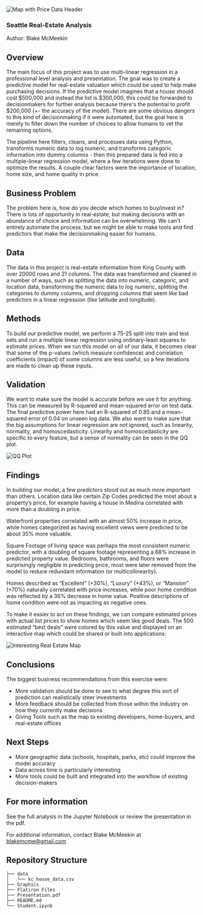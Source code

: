 ![Map with Price Data Header](https://github.com/thegrandblooms/dsc-phase-2-project-v2-3/blob/68f06f1770bb0b4f79a4c7864f9349ed9b9a39a2/Graphics/price_map_header.jpg)
### Seattle Real-Estate Analysis

Author: Blake McMeekin

## Overview

The main focus of this project was to use multi-linear regression in a professional level analysis and presentation. The goal was to create a predictive model for real-estate valuation which could be used to help make purchasing decisions. If the predictive model imagines that a house should cost $500,000 and instead the list is $300,000, this could be forwarded to decisionmakers for further analysis because there's the potential to profit $200,000 (+- the accuracy of the model). There are some obvious dangers to this kind of decisionmaking if it were automated, but the goal here is merely to filter down the number of choices to allow humans to vet the remaining options.

The pipeline here filters, cleans, and processes data using Python, transforms numeric data to log numeric, and transforms categoric information into dummy columns - then this prepared data is fed into a multiple-linear regression model, where a few iterations were done to optimize the results. A couple clear factors were the importance of location, home size, and home quality in price.

## Business Problem

The problem here is, how do you decide which homes to buy/invest in? There is lots of opportunity in real-estate, but making decisions with an abundance of choice and information can be overwhelming. We can't entirely automate the process, but we might be able to make tools and find predictors that make the decisionmaking easier for humans.

## Data

The data in this project is real-estate information from King County with over 20000 rows and 21 columns. The data was transformed and cleaned in a number of ways, such as splitting the data into numeric, categoric, and location data, transforming the numeric data to log numeric, splitting the categories to dummy columns, and dropping columns that seem like bad predictors in a linear regression (like latitude and longitude).

## Methods

To build our predictive model, we perform a 75-25 split into train and test sets and run a multiple linear regression using ordinary-least squares to estimate prices. When we run this model on all of our data, it becomes clear that some of the p-values (which measure confidence) and correlation coefficients (impact) of some columns are less useful, so a few iterations are made to clean up these inputs.

## Validation

We want to make sure the model is accurate before we use it for anything. This can be measured by R-squared and mean-squared error on test data. The final predictive power here had an R-squared of 0.85 and a mean-squared error of 0.04 on unseen log data. We also want to make sure that the big assumptions for linear regression are not ignored, such as linearity, normality, and homoscedasticity. Linearity and homoscedasticity are specific to every feature, but a sense of normality can be seen in the QQ plot.

![QQ Plot](https://github.com/thegrandblooms/dsc-phase-2-project-v2-3/blob/68f06f1770bb0b4f79a4c7864f9349ed9b9a39a2/Graphics/QQ_plot.png)

## Findings

In building our model, a few predictors stood out as much more important than others. Location data like certain Zip Codes predicted the most about a property’s price, for example having a house in Medina correlated with more than a doubling in price.

Waterfront properties correlated with an almost 50% increase in price, while homes categorized as having excellent views were predicted to be about 35% more valuable.

Square Footage of living space was perhaps the most consistent numeric predictor, with a doubling of square footage representing a 68% increase in predicted property value. Bedrooms, bathrooms, and floors were surprisingly negligible in predicting price, most were later removed from the model to reduce redundant information (or multicollinearity).

Homes described as “Excellent” (+30%), “Luxury” (+43%), or “Mansion” (+70%) naturally correlated with price increases, while poor home condition was reflected by a 36% decrease in home value. Positive descriptions of home condition were not as impacting as negative ones.

To make it easier to act on these findings, we can compare estimated prices with actual list prices to show homes which seem like good deals. The 500 estimated “best deals” were colored by this value and displayed on an interactive map which could be shared or built into applications:

![Interesting Real Estate Map](https://github.com/thegrandblooms/dsc-phase-2-project-v2-3/blob/69ce930c1a72a00b77b9be88a732131b8b09b117/Graphics/Interesting_properties.png)

## Conclusions

The biggest business recommendations from this exercise were:
- More validation should be done to see to what degree this sort of prediction can realistically steer investments
- More feedback should be collected from those within the industry on how they currently make decisions
- Giving Tools such as the map to existing developers, home-buyers, and real-estate offices

## Next Steps

- More geographic data (schools, hospitals, parks, etc) could improve the model accuracy
- Data across time is particularly interesting
- More tools could be built and integrated into the workflow of existing decision-makers

## For more information

See the full analysis in the Jupyter Notebook or review the presentation in the pdf.

For additional information, contact Blake McMeekin at blakemcme@gmail.com

## Repository Structure

```
├── data
│   └── kc_house_data.csv
├── Graphics
├── Flatiron Files
├── Presentation.pdf
├── README.md
└── Student.ipynb
```
